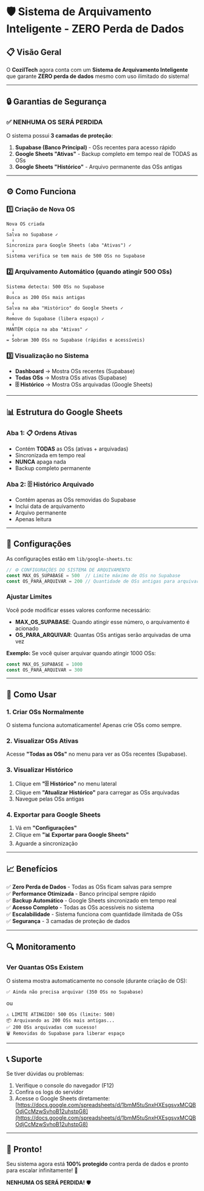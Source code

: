 # 🛡️ Sistema de Arquivamento Inteligente - ZERO Perda de Dados

## 📋 Visão Geral

O **CozilTech** agora conta com um **Sistema de Arquivamento Inteligente** que garante **ZERO perda de dados** mesmo com uso ilimitado do sistema!

---

## 🔒 Garantias de Segurança

### ✅ **NENHUMA OS SERÁ PERDIDA**

O sistema possui **3 camadas de proteção**:

1. **Supabase (Banco Principal)** - OSs recentes para acesso rápido
2. **Google Sheets "Ativas"** - Backup completo em tempo real de TODAS as OSs
3. **Google Sheets "Histórico"** - Arquivo permanente das OSs antigas

---

## ⚙️ Como Funciona

### 1️⃣ **Criação de Nova OS**
```
Nova OS criada
  ↓
Salva no Supabase ✓
  ↓
Sincroniza para Google Sheets (aba "Ativas") ✓
  ↓
Sistema verifica se tem mais de 500 OSs no Supabase
```

### 2️⃣ **Arquivamento Automático (quando atingir 500 OSs)**
```
Sistema detecta: 500 OSs no Supabase
  ↓
Busca as 200 OSs mais antigas
  ↓
Salva na aba "Histórico" do Google Sheets ✓
  ↓
Remove do Supabase (libera espaço) ✓
  ↓
MANTÉM cópia na aba "Ativas" ✓
  ↓
= Sobram 300 OSs no Supabase (rápidas e acessíveis)
```

### 3️⃣ **Visualização no Sistema**
- **Dashboard** → Mostra OSs recentes (Supabase)
- **Todas OSs** → Mostra OSs ativas (Supabase)
- **🗄️ Histórico** → Mostra OSs arquivadas (Google Sheets)

---

## 📊 Estrutura do Google Sheets

### **Aba 1: 📋 Ordens Ativas**
- Contém **TODAS** as OSs (ativas + arquivadas)
- Sincronizada em tempo real
- **NUNCA** apaga nada
- Backup completo permanente

### **Aba 2: 🗄️ Histórico Arquivado**
- Contém apenas as OSs removidas do Supabase
- Inclui data de arquivamento
- Arquivo permanente
- Apenas leitura

---

## 🎯 Configurações

As configurações estão em `lib/google-sheets.ts`:

```typescript
// ⚙️ CONFIGURAÇÕES DO SISTEMA DE ARQUIVAMENTO
const MAX_OS_SUPABASE = 500  // Limite máximo de OSs no Supabase
const OS_PARA_ARQUIVAR = 200 // Quantidade de OSs antigas para arquivar
```

### Ajustar Limites

Você pode modificar esses valores conforme necessário:

- **MAX_OS_SUPABASE**: Quando atingir esse número, o arquivamento é acionado
- **OS_PARA_ARQUIVAR**: Quantas OSs antigas serão arquivadas de uma vez

**Exemplo:** Se você quiser arquivar quando atingir 1000 OSs:
```typescript
const MAX_OS_SUPABASE = 1000
const OS_PARA_ARQUIVAR = 300
```

---

## 🚀 Como Usar

### 1. **Criar OSs Normalmente**
O sistema funciona automaticamente! Apenas crie OSs como sempre.

### 2. **Visualizar OSs Ativas**
Acesse **"Todas as OSs"** no menu para ver as OSs recentes (Supabase).

### 3. **Visualizar Histórico**
1. Clique em **"🗄️ Histórico"** no menu lateral
2. Clique em **"Atualizar Histórico"** para carregar as OSs arquivadas
3. Navegue pelas OSs antigas

### 4. **Exportar para Google Sheets**
1. Vá em **"Configurações"**
2. Clique em **"📊 Exportar para Google Sheets"**
3. Aguarde a sincronização

---

## 📈 Benefícios

✅ **Zero Perda de Dados** - Todas as OSs ficam salvas para sempre  
✅ **Performance Otimizada** - Banco principal sempre rápido  
✅ **Backup Automático** - Google Sheets sincronizado em tempo real  
✅ **Acesso Completo** - Todas as OSs acessíveis no sistema  
✅ **Escalabilidade** - Sistema funciona com quantidade ilimitada de OSs  
✅ **Segurança** - 3 camadas de proteção de dados  

---

## 🔍 Monitoramento

### Ver Quantas OSs Existem

O sistema mostra automaticamente no console (durante criação de OS):

```
✅ Ainda não precisa arquivar (350 OSs no Supabase)
```

ou

```
⚠️ LIMITE ATINGIDO! 500 OSs (limite: 500)
📦 Arquivando as 200 OSs mais antigas...
✅ 200 OSs arquivadas com sucesso!
🗑️ Removidas do Supabase para liberar espaço
```

---

## 📞 Suporte

Se tiver dúvidas ou problemas:

1. Verifique o console do navegador (F12)
2. Confira os logs do servidor
3. Acesse o Google Sheets diretamente: [https://docs.google.com/spreadsheets/d/1bmM5tuSnxHXEsgsvxMCQBOdjCcMzwSvhoB12uhstpG8](https://docs.google.com/spreadsheets/d/1bmM5tuSnxHXEsgsvxMCQBOdjCcMzwSvhoB12uhstpG8)

---

## 🎉 Pronto!

Seu sistema agora está **100% protegido** contra perda de dados e pronto para escalar infinitamente! 🚀

**NENHUMA OS SERÁ PERDIDA!** 🛡️


